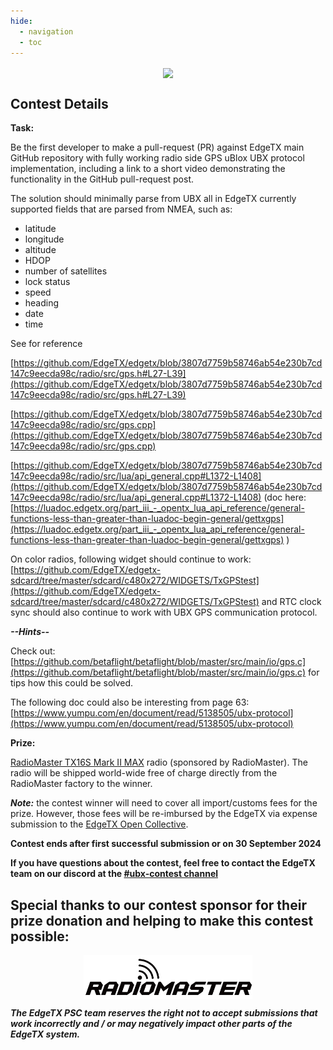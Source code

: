 ```yaml
---
hide:
  - navigation
  - toc
---
```


<p></p> 
<p align="center">
<a><img src="/assets/UBXContestPoster.jpg?raw=true" align="center" width="497"></a>
</P>


## **Contest Details**

**Task:**

Be the first developer to make a pull-request (PR) against EdgeTX main GitHub repository with fully working radio side GPS uBlox UBX protocol implementation, including a link to a short video demonstrating the functionality in the GitHub pull-request post.

The solution should minimally parse from UBX all in EdgeTX currently supported fields that are parsed from NMEA, such as: 

* latitude  
* longitude  
* altitude  
* HDOP  
* number of satellites  
* lock status  
* speed  
* heading  
* date  
* time  

See for reference

[https://github.com/EdgeTX/edgetx/blob/3807d7759b58746ab54e230b7cd147c9eecda98c/radio/src/gps.h#L27-L39](https://github.com/EdgeTX/edgetx/blob/3807d7759b58746ab54e230b7cd147c9eecda98c/radio/src/gps.h#L27-L39)


[https://github.com/EdgeTX/edgetx/blob/3807d7759b58746ab54e230b7cd147c9eecda98c/radio/src/gps.cpp](https://github.com/EdgeTX/edgetx/blob/3807d7759b58746ab54e230b7cd147c9eecda98c/radio/src/gps.cpp)


[https://github.com/EdgeTX/edgetx/blob/3807d7759b58746ab54e230b7cd147c9eecda98c/radio/src/lua/api_general.cpp#L1372-L1408](https://github.com/EdgeTX/edgetx/blob/3807d7759b58746ab54e230b7cd147c9eecda98c/radio/src/lua/api_general.cpp#L1372-L1408)
(doc here: [https://luadoc.edgetx.org/part_iii_-_opentx_lua_api_reference/general-functions-less-than-greater-than-luadoc-begin-general/gettxgps](https://luadoc.edgetx.org/part_iii_-_opentx_lua_api_reference/general-functions-less-than-greater-than-luadoc-begin-general/gettxgps) )


On color radios, following widget should continue to work: [https://github.com/EdgeTX/edgetx-sdcard/tree/master/sdcard/c480x272/WIDGETS/TxGPStest](https://github.com/EdgeTX/edgetx-sdcard/tree/master/sdcard/c480x272/WIDGETS/TxGPStest) and RTC clock sync should also continue to work with UBX GPS communication protocol.


***--Hints--***

Check out: [https://github.com/betaflight/betaflight/blob/master/src/main/io/gps.c](https://github.com/betaflight/betaflight/blob/master/src/main/io/gps.c) for tips how this could be solved. 

The following doc could also be interesting from page 63: [https://www.yumpu.com/en/document/read/5138505/ubx-protocol](https://www.yumpu.com/en/document/read/5138505/ubx-protocol)


**Prize:**

[RadioMaster TX16S Mark II MAX](https://www.radiomasterrc.com/products/tx16s-mark-ii-max-radio-controller) radio (sponsored by RadioMaster). The radio will be shipped world-wide free of charge directly from the RadioMaster factory to the winner.

***Note:*** the contest winner will need to cover all import/customs fees for the prize. However, those fees will be re-imbursed by the EdgeTX via expense submission to the [EdgeTX Open Collective](https://opencollective.com/edgetx/expenses/new).


**Contest ends after first successful submission or on 30 September 2024**


**If you have questions about the contest, feel free to contact the EdgeTX team on our discord at the [#ubx-contest channel](https://discord.com/channels/839849772864503828/1210916167976361984)**



## **Special thanks to our contest sponsor for their prize donation and helping to make this contest possible:**

<p></p> 
<p align="center">
<a href="https://www.radiomasterrc.com/" target="_blank"><img src="/assets/RadioMasterLogo.png?raw=true" align="center" width="270"></a>
</P>


***The EdgeTX PSC team reserves the right not to accept submissions that work incorrectly and / or may negatively impact other parts of the EdgeTX system.***

 








